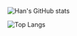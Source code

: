 ![Han's GitHub stats](https://github-readme-stats.vercel.app/api?username=vcfvct&hide=contribs,prs?count_private=true&show_icons=true&theme=gruvbox)

![Top Langs](https://github-readme-stats.vercel.app/api/top-langs/?username=vcfvct)

